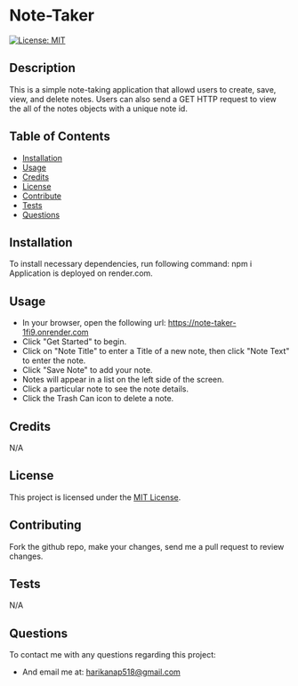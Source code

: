 # Note-Taker
[![License: MIT](https://img.shields.io/badge/License-MIT-yellow.svg)](https://opensource.org/licenses/MIT)

## Description
This is a simple note-taking application that allowd users to create, save, view, and delete notes. Users can also send a GET HTTP request to view the all of the notes objects with a unique note id.

## Table of Contents
- [Installation](#installation)
- [Usage](#usage)
- [Credits](#credits)
- [License](#license)
- [Contribute](#contributing)
- [Tests](#tests)
- [Questions](#questions)

## Installation
To install necessary dependencies, run following command:
npm i
Application is deployed on render.com.

## Usage
* In your browser, open the following url: https://note-taker-1fi9.onrender.com
* Click "Get Started" to begin.
* Click on "Note Title" to enter a Title of a new note, then click "Note Text" to enter the note.
* Click "Save Note" to add your note.
* Notes will appear in a list on the left side of the screen.
* Click a particular note to see the note details.
* Click the Trash Can icon to delete a note.

## Credits
N/A

## License
This project is licensed under the [MIT License](https://opensource.org/licenses/MIT).

## Contributing
Fork the github repo, make your changes, send me a pull request to review changes.

## Tests
N/A

## Questions
To contact me with any questions regarding this project:
* And email me at: <harikanap518@gmail.com>